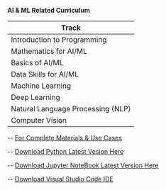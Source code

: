  <b>AI & ML Related Curriculum </b> 


| Track      | 
| ----------- | 
| Introduction to Programming   | 
| Mathematics for AI/ML   | U
| Basics of AI/ML   | 
| Data Skills for AI/ML   | 
| Machine Learning   | 
| Deep Learning   | 
| Natural Language Processing (NLP)   |
| Computer Vision  | 

-- [For Complete Materials & Use Cases ](https://github.com/vasuyepuru/Academic-Curriculums/blob/main/AIML/Course%20Topics%20/Introduction.MD)

-- [Download Python Latest Vesion Here](https://www.python.org/downloads/release/python-3124/)

-- [Download Jupyter NoteBook Latest Version Here](https://jupyter.org/install)

-- [Download Visual Studio Code IDE](https://code.visualstudio.com/download)
